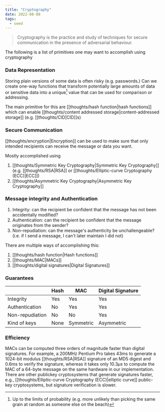 ```yaml
---
title: "Cryptography"
date: 2022-08-08
tags:
  - seed
---
```


> Cryptography is the practice and study of techniques for secure communication in the presence of adversarial behaviour.

The following is a list of primitives one may want to accomplish using cryptography

### Data Representation

Storing plain versions of some data is often risky (e.g. passwords.) Can we create one-way functions that transform potentially large amounts of data or sensitive data into a unique[^1] value that can be used for comparison or addressing.

[^1]: Up to the limits of probability (e.g. more unlikely than picking the same grain at random as someone else on the beach)

The main primitive for this are [[thoughts/hash function|hash functions]] which can enable [[thoughts/content addressed storage|content-addressed storage]] (e.g. [[thoughts/CID|CID]]s)

### Secure Communication

[[thoughts/encryption|Encryption]] can be used to make sure that only intended recipients can receive the message or data you want.

Mostly accomplished using

1. [[thoughts/Symmetric Key Cryptography|Symmetric Key Cryptography]] (e.g. [[thoughts/RSA|RSA]] or [[thoughts/Elliptic-curve Cryptography (ECC)|ECC]])
2. [[thoughts/Asymmetric Key Cryptography|Asymmetric Key Cryptography]]

### Message integrity and Authentication

1. Integrity: can the recipient be confident that the message has not been accidentally modified?
2. Authentication: can the recipient be confident that the message originates from the sender?
3. Non-repudiation: can the message's authenticity be unchallengeable? (i.e. if I send a message, I can't later maintain I did not)

There are multiple ways of accomplishing this:

1. [[thoughts/hash function|Hash functions]]
2. [[thoughts/MAC|MACs]]
3. [[thoughts/digital signatures|Digital Signatures]]

### Guarantees

|                 | Hash | MAC       | Digital Signature |
| --------------- | ---- | --------- | ----------------- |
| Integrity       | Yes  | Yes       | Yes               |
| Authentication  | No   | Yes       | Yes               |
| Non-repudiation | No   | No        | Yes               |
| Kind of keys    | None | Symmetric | Asymmetric        |

### Efficiency

MACs can be computed three orders of magnitude faster than digital signatures. For example, a 200MHz Pentium Pro takes 43ms to generate a 1024-bit modulus [[thoughts/RSA|RSA]] signature of an MD5 digest and 0.6ms to verify the signature, whereas it takes only 10.3$\mu s$ to compute the MAC of a 64-byte message on the same hardware in our implementation. There are other publickey cryptosystems that generate signatures faster, e.g.,
[[thoughts/Elliptic-curve Cryptography (ECC)|elliptic curve]] public-key cryptosystems, but signature verification is slower.
